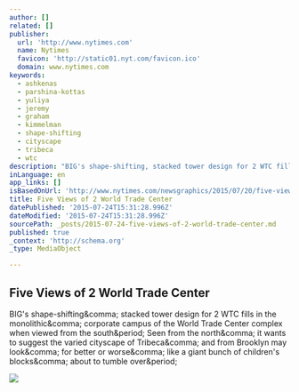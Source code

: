 ```yaml
---
author: []
related: []
publisher:
  url: 'http://www.nytimes.com'
  name: Nytimes
  favicon: 'http://static01.nyt.com/favicon.ico'
  domain: www.nytimes.com
keywords:
  - ashkenas
  - parshina-kottas
  - yuliya
  - jeremy
  - graham
  - kimmelman
  - shape-shifting
  - cityscape
  - tribeca
  - wtc
description: "BIG's shape-shifting, stacked tower design for 2 WTC fills in the monolithic, corporate campus of the World Trade Center complex when viewed from the south. Seen from the north, it wants to suggest the varied cityscape of Tribeca, and from Brooklyn may look, for better or worse, like a giant bunch of children's blocks, about to tumble over."
inLanguage: en
app_links: []
isBasedOnUrl: 'http://www.nytimes.com/newsgraphics/2015/07/20/five-views-of-2-world-trade-center/'
title: Five Views of 2 World Trade Center
datePublished: '2015-07-24T15:31:28.996Z'
dateModified: '2015-07-24T15:31:28.996Z'
sourcePath: _posts/2015-07-24-five-views-of-2-world-trade-center.md
published: true
_context: 'http://schema.org'
_type: MediaObject

---
```

<article style=""><h1>Five Views of 2 World Trade Center</h1><p>BIG's shape-shifting&amp;comma; stacked tower design for 2 WTC fills in the monolithic&amp;comma; corporate campus of the World Trade Center complex when viewed from the south&amp;period; Seen from the north&amp;comma; it wants to suggest the varied cityscape of Tribeca&amp;comma; and from Brooklyn may look&amp;comma; for better or worse&amp;comma; like a giant bunch of children's blocks&amp;comma; about to tumble over&amp;period;</p><img src="http://graphics8.nytimes.com/images/2015/07/22/arts/artsspecial/five-views-of-2-world-trade-center-promo-1437603532449/five-views-of-2-world-trade-center-promo-1437603532449-facebookJumbo.jpg" /></article>